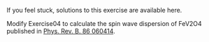 If you feel stuck, solutions to this exercise are available here.

Modify Exercise04 to calculate the spin wave dispersion of FeV2O4 published in [Phys. Rev. B. 86 060414](http://journals.aps.org/prb/abstract/10.1103/PhysRevB.86.060414).
